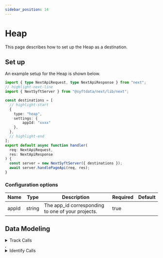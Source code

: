 ```yaml
---
sidebar_position: 14
---
```

# Heap

This page describes how to set up the Heap as a destination.

## Set up
An example setup for the Heap is shown below.

```ts title="src/pages/api/syft.ts"
import { type NextApiRequest, type NextApiResponse } from "next";
// highlight-next-line
import { NextSyftServer } from "@syftdata/next/lib/next";

const destinations = [
  // highlight-start
  {
    type: "heap",
    settings: {
        appId: "xxxx"
    },
  },
  // highlight-end
];
export default async function handler(
  req: NextApiRequest,
  res: NextApiResponse
) {
  const server = new NextSyftServer({ destinations });
  await server.handlePageApi(req, res);
}
```

### Configuration options

| Name                 | Type           | Description     | Required | Default         |
| -------------------- | -------------- | --------------- | -------- | --------------- |
| appId | string | The app_id corresponding to one of your projects. | true |  | 


## Data Modeling
<details>
<summary>Track Calls</summary>

#### Track Event
Send an event to Heap.

#### Matched events
type = "track" or type = "page" or type = "screen"

#### Data Mapping
| Name                 | Type          | Description     | Default   |
| -------------------- | -------------- | -------------- | --------- |
| message_id | string | Unique event ID generated by Segment. | (<br/>  "@path": "$.messageId"<br/>) |
| anonymous_id | string | The generated anonymous ID for the user. | (<br/>  "@path": "$.anonymousId"<br/>) |
| event | string | Name of the user action. This only exists on track events. Limited to 1024 characters. | (<br/>  "@path": "$.event"<br/>) |
| properties | object | An object with key-value properties you want associated with the event. Each key and property must either be a number or string with fewer than 1024 characters. | (<br/>  "@path": "$.properties"<br/>) |
| timestamp | datetime | Defaults to the current time if not provided. | (<br/>  "@path": "$.timestamp"<br/>) |
| type | string | The type of call. Can be track, page, or screen. | (<br/>  "@path": "$.type"<br/>) |
| name | string | The name of the page or screen being viewed. This only exists for page and screen events. | (<br/>  "@path": "$.name"<br/>) |
| traits | object | An object with key-value properties you want associated with the user. Each property must either be a number or string with fewer than 1024 characters. | (<br/>  "@path": "$.context.traits"<br/>) |
</details>
,<details>
<summary>Identify Calls</summary>

#### Identify User
Set the user ID for a particular device ID or update user properties.

#### Matched events
type = "identify"

#### Data Mapping
| Name                 | Type          | Description     | Default   |
| -------------------- | -------------- | -------------- | --------- |
| user_id | string | REQUIRED: A string that uniquely identifies a user, such as an email, handle, or username. This means no two users in one environment may share the same identity. More on identify: https://developers.heap.io/docs/using-identify | (<br/>  "@path": "$.userId"<br/>) |
| anonymous_id | string | The generated anonymous ID for the user. | (<br/>  "@path": "$.anonymousId"<br/>) |
| traits | object | An object with key-value properties you want associated with the user. Each key and property must either be a number or string with fewer than 1024 characters. | (<br/>  "@path": "$.traits"<br/>) |
</details>


